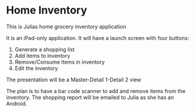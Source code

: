 # Home Inventory
This is Julias home grocery inventory application

It is an iPad-only application. It will have a launch screen with four buttons:

1. Generate a shopping list
2. Add items to inventory
3. Remove/Consume items in inventory
4. Edit the inventory

The presentation will be a Master-Detail 1-Detail 2 view

The plan is to have a bar code scanner to add and remove items from the inventory. The shopping report will be emailed to Julia as she has an Android.
